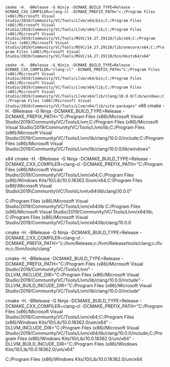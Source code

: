 `cmake -H. -BRelease -G Ninja -DCMAKE_BUILD_TYPE=Release -DCMAKE_CXX_COMPILER=clang-cl -DCMAKE_PREFIX_PATH="c:/Program Files (x86)/Microsoft Visual Studio/2019/Community/VC/Tools/Llvm/x64/bin;C:/Program Files (x86)/Microsoft Visual Studio/2019/Community/VC/Tools/Llvm/x64/lib;C:/Program Files (x86)/Microsoft Visual Studio/2019/Community/VC/Tools/MSVC/14.27.29110/lib/x64;C:/Program Files (x86)/Microsoft Visual Studio/2019/Community/VC/Tools/MSVC/14.27.29110/lib/onecore/x64;C:/Program Files (x86)/Microsoft Visual Studio/2019/Community/VC/Tools/MSVC/14.27.29110/bin/Hostx64/x64"`

`cmake -H. -BRelease -G Ninja -DCMAKE_BUILD_TYPE=Release -DCMAKE_CXX_COMPILER="clang-cl" -DCMAKE_PREFIX_PATH="C:/Program Files (x86)/Microsoft Visual Studio/2019/Community/VC/Tools/Llvm/x64/bin;C:/Program Files (x86)/Microsoft Visual Studio/2019/Community/VC/Tools/Llvm/x64/lib;C:/Program Files (x86)/Microsoft Visual Studio/2019/Community/VC/Tools/Llvm/x64/lib/clang/10.0.0/lib/windows;C:/Program Files (x86)/Microsoft Visual Studio/2019/Community/VC/Tools/Llvm/x64/lib/site-packages"`
x86
cmake -H. -BRelease -G Ninja -DCMAKE_BUILD_TYPE=Release -DCMAKE_PREFIX_PATH="C:/Program Files (x86)/Microsoft Visual Studio/2019/Community/VC/Tools/Llvm;C:/Program Files (x86)/Microsoft Visual Studio/2019/Community/VC/Tools/Llvm/lib;C:/Program Files (x86)/Microsoft Visual Studio/2019/Community/VC/Tools/Llvm/lib/clang/10.0.0/include;C:/Program Files (x86)/Microsoft Visual Studio/2019/Community/VC/Tools/Llvm/lib/clang/10.0.0/lib/windows"

x64
cmake -H. -BRelease -G Ninja -DCMAKE_BUILD_TYPE=Release -DCMAKE_CXX_COMPILER=clang-cl -DCMAKE_PREFIX_PATH="C:/Program Files (x86)/Microsoft Visual Studio/2019/Community/VC/Tools/Llvm/x64;C:/Program Files (x86)/Windows Kits/10/Lib/10.0.18362.0/um/x64;C:\Program Files (x86)\Microsoft Visual Studio\2019\Community\VC\Tools\Llvm\x64\lib\clang\10.0.0"

C:/Program Files (x86)/Microsoft Visual Studio/2019/Community/VC/Tools/Llvm/x64/lib
C:/Program Files (x86)/Microsoft Visual Studio/2019/Community/VC/Tools/Llvm/x64/lib;
C:/Program Files (x86)/Microsoft Visual Studio/2019/Community/VC/Tools/Llvm/x64/lib/clang/10.0.0

cmake -H. -BRelease -G Ninja -DCMAKE_BUILD_TYPE=Release -DCMAKE_CXX_COMPILER=clang-cl -DCMAKE_PREFIX_PATH="c:/llvm/Release;c:/llvm/Release/tools/clang;c:/llvm;c:/llvm/tools/clang"

cmake -H. -BRelease -DCMAKE_BUILD_TYPE=Release -DCMAKE_PREFIX_PATH="C:/Program Files (x86)/Microsoft Visual Studio/2019/Community/VC/Tools/Llvm" -DLLVM_INCLUDE_DIR="C:/Program Files (x86)/Microsoft Visual Studio/2019/Community/VC/Tools/Llvm/lib/clang/10.0.0/include" -DLLVM_BUILD_INCUDE_DIR="C:/Program Files (x86)/Microsoft Visual Studio/2019/Community/VC/Tools/Llvm/lib/clang/10.0.0/include"

cmake -H. -BRelease -G Ninja -DCMAKE_BUILD_TYPE=Release -DCMAKE_CXX_COMPILER=clang-cl -DCMAKE_PREFIX_PATH="C:/Program Files (x86)/Microsoft Visual Studio/2019/Community/VC/Tools/Llvm/x64;C:/Program Files (x86)/Windows Kits/10/Lib/10.0.18362.0/um/x64" -DLLVM_INCLUDE_DIR="C:/Program Files (x86)/Microsoft Visual Studio/2019/Community/VC/Tools/Llvm/x64/lib/clang/10.0.0/include;C:/Program Files (x86)/Windows Kits/10/Lib/10.0.18362.0/um/x64" -DLLVM_BUILD_INCUDE_DIR="C:/Program Files (x86)/Windows Kits/10/Lib/10.0.18362.0/um/x64"

C:/Program Files (x86)/Windows Kits/10/Lib/10.0.18362.0/um/x64
